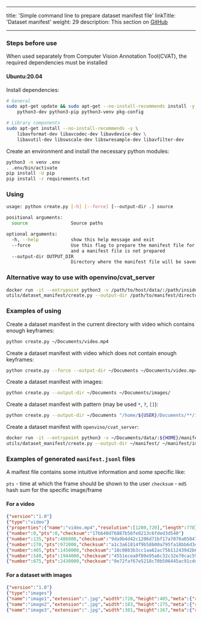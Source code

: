 <!--lint disable maximum-heading-length-->

---

title: 'Simple command line to prepare dataset manifest file'
linkTitle: 'Dataset manifest'
weight: 29
description: This section on [GitHub](https://github.com/openvinotoolkit/cvat/tree/develop/utils/dataset_manifest)

---

<!--lint disable heading-style-->

### Steps before use

When used separately from Computer Vision Annotation Tool(CVAT), the required dependencies must be installed

#### Ubuntu:20.04

Install dependencies:

```bash
# General
sudo apt-get update && sudo apt-get --no-install-recommends install -y \
    python3-dev python3-pip python3-venv pkg-config
```

```bash
# Library components
sudo apt-get install --no-install-recommends -y \
    libavformat-dev libavcodec-dev libavdevice-dev \
    libavutil-dev libswscale-dev libswresample-dev libavfilter-dev
```

Create an environment and install the necessary python modules:

```bash
python3 -m venv .env
. .env/bin/activate
pip install -U pip
pip install -r requirements.txt
```

### Using

```bash
usage: python create.py [-h] [--force] [--output-dir .] source

positional arguments:
  source                Source paths

optional arguments:
  -h, --help            show this help message and exit
  --force               Use this flag to prepare the manifest file for video data if by default the video does not meet the requirements
                        and a manifest file is not prepared
  --output-dir OUTPUT_DIR
                        Directory where the manifest file will be saved
```

### Alternative way to use with openvino/cvat_server

```bash
docker run -it --entrypoint python3 -v /path/to/host/data/:/path/inside/container/:rw openvino/cvat_server
utils/dataset_manifest/create.py --output-dir /path/to/manifest/directory/ /path/to/data/
```

### Examples of using

Create a dataset manifest in the current directory with video which contains enough keyframes:

```bash
python create.py ~/Documents/video.mp4
```

Create a dataset manifest with video which does not contain enough keyframes:

```bash
python create.py --force --output-dir ~/Documents ~/Documents/video.mp4
```

Create a dataset manifest with images:

```bash
python create.py --output-dir ~/Documents ~/Documents/images/
```

Create a dataset manifest with pattern (may be used `*`, `?`, `[]`):

```bash
python create.py --output-dir ~/Documents "/home/${USER}/Documents/**/image*.jpeg"
```

Create a dataset manifest with `openvino/cvat_server`:

```bash
docker run -it --entrypoint python3 -v ~/Documents/data/:${HOME}/manifest/:rw openvino/cvat_server
utils/dataset_manifest/create.py --output-dir ~/manifest/ ~/manifest/images/
```

### Examples of generated `manifest.jsonl` files

A maifest file contains some intuitive information and some specific like:

`pts` - time at which the frame should be shown to the user
`checksum` - `md5` hash sum for the specific image/frame

#### For a video

```json
{"version":"1.0"}
{"type":"video"}
{"properties":{"name":"video.mp4","resolution":[1280,720],"length":778}}
{"number":0,"pts":0,"checksum":"17bb40d76887b56fe8213c6fded3d540"}
{"number":135,"pts":486000,"checksum":"9da9b4d42c1206d71bf17a7070a05847"}
{"number":270,"pts":972000,"checksum":"a1c3a61814f9b58b00a795fa18bb6d3e"}
{"number":405,"pts":1458000,"checksum":"18c0803b3cc1aa62ac75b112439d2b62"}
{"number":540,"pts":1944000,"checksum":"4551ecea0f80e95a6c32c32e70cac59e"}
{"number":675,"pts":2430000,"checksum":"0e72faf67e5218c70b506445ac91cdd7"}
```

#### For a dataset with images

```json
{"version":"1.0"}
{"type":"images"}
{"name":"image1","extension":".jpg","width":720,"height":405,"meta":{"related_images":[]},"checksum":"548918ec4b56132a5cff1d4acabe9947"}
{"name":"image2","extension":".jpg","width":183,"height":275,"meta":{"related_images":[]},"checksum":"4b4eefd03cc6a45c1c068b98477fb639"}
{"name":"image3","extension":".jpg","width":301,"height":167,"meta":{"related_images":[]},"checksum":"0e454a6f4a13d56c82890c98be063663"}
```
